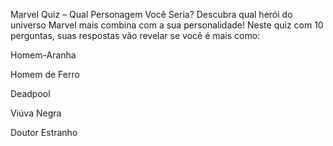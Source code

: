 Marvel Quiz – Qual Personagem Você Seria?
Descubra qual herói do universo Marvel mais combina com a sua personalidade!
Neste quiz com 10 perguntas, suas respostas vão revelar se você é mais como:

Homem-Aranha

Homem de Ferro

Deadpool

Viúva Negra

Doutor Estranho
